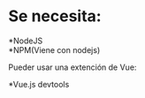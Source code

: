 # Se necesita:

*NodeJS  
*NPM(Viene con nodejs)

Pueder usar una extención de Vue:

\*Vue.js devtools
